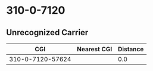 # 310-0-7120
## Unrecognized Carrier


| CGI | Nearest CGI | Distance |
|-----|-------------|----------|
| 310-0-7120-57624 |  | 0.0 |
